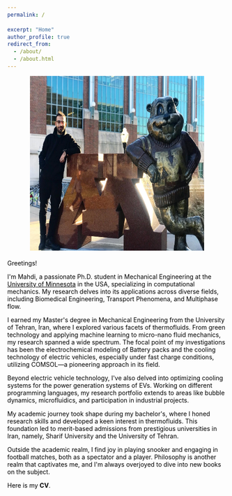 ```yaml
---
permalink: /

excerpt: "Home"
author_profile: true
redirect_from: 
  - /about/
  - /about.html
---
```


<style>
  body {
    color: black;
  }
</style>

<div style="text-align: center;">
  <img src="../images/UMN.jpg" alt="Alt Text" width="400" height="400">
</div>

<br>
Greetings!

I'm Mahdi, a passionate Ph.D. student in Mechanical Engineering at the <a href="https://twin-cities.umn.edu/" target="_blank" style="color: black; text-decoration: underline;">University of Minnesota</a> in the USA, specializing in computational mechanics. My research delves into its applications across diverse fields, including Biomedical Engineering, Transport Phenomena, and Multiphase flow.

I earned my Master's degree in Mechanical Engineering from the University of Tehran, Iran, where I explored various facets of thermofluids. From green technology and applying machine learning to micro-nano fluid mechanics, my research spanned a wide spectrum. The focal point of my investigations has been the electrochemical modeling of Battery packs and the cooling technology of electric vehicles, especially under fast charge conditions, utilizing COMSOL—a pioneering approach in its field.

Beyond electric vehicle technology, I've also delved into optimizing cooling systems for the power generation systems of EVs. Working on different programming languages, my research portfolio extends to areas like bubble dynamics, microfluidics, and participation in industrial projects.

My academic journey took shape during my bachelor's, where I honed research skills and developed a keen interest in thermofluids. This foundation led to merit-based admissions from prestigious universities in Iran, namely, Sharif University and the University of Tehran.

Outside the academic realm, I find joy in playing snooker and engaging in football matches, both as a spectator and a player. Philosophy is another realm that captivates me, and I'm always overjoyed to dive into new books on the subject.

Here is my <b><a href="https://arashjkh.github.io/files/CV_Arash_Jalil_Khabbazi.pdf" target="_blank" style="color: black; text-decoration:none;">CV</a></b>.
